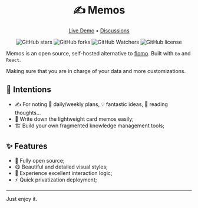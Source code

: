 <h1 align="center">✍️ Memos</h1>

<p align="center">
  <a href="https://memos.onrender.com/">Live Demo</a> •
  <a href="https://github.com/justmemos/memos/discussions">Discussions</a>
</p>

<p align="center">
  <img alt="GitHub stars" src="https://img.shields.io/github/stars/justmemos/memos" />
  <img alt="GitHub forks" src="https://img.shields.io/github/forks/justmemos/memos" />
  <img alt="GitHub Watchers" src="https://img.shields.io/github/watchers/justmemos/memos" />
  <img alt="GitHub license" src="https://img.shields.io/github/license/justmemos/memos" />
</p>

Memos is an open source, self-hosted alternative to [flomo](https://flomoapp.com/). Built with `Go` and `React`.

Making sure that you are in charge of your data and more customizations.

## 🎯 Intentions

- ✍️ For noting 📅 daily/weekly plans, 💡 fantastic ideas, 📕 reading thoughts...
- 📒 Write down the lightweight card memos easily;
- 🏗️ Build your own fragmented knowledge management tools;

## ✨ Features

- 🦄 Fully open source;
- 😋 Beautiful and detailed visual styles;
- 📑 Experience excellent interaction logic;
- ⚡️ Quick privatization deployment;

---

Just enjoy it.
